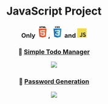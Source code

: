 <div align='center'><h1>JavaScript Project</h1>
<h3>Only <img src="https://raw.githubusercontent.com/devicons/devicon/master/icons/html5/html5-original-wordmark.svg" alt="html5" width="30" height="30"/>, <img src="https://raw.githubusercontent.com/devicons/devicon/master/icons/css3/css3-original-wordmark.svg" alt="css3" width="30" height="30"/> and <img src="https://raw.githubusercontent.com/devicons/devicon/master/icons/javascript/javascript-original.svg" alt="javascript" width="25" height="25"/></h3>
  
    
### 📃 [Simple Todo Manager](https://codepen.io/iamdennshi/pen/qBMxZer)
<img height='420px' src='https://github.com/iamdennshi/javascript-projects/assets/89966869/dfc373a1-0819-4664-92c8-9a5ef7a66cb7'>
 
### 🔑 [Password Generation](https://codepen.io/iamdennshi/pen/XWPZKmK)
 <img height='420px' src='https://github.com/iamdennshi/javascript-projects/assets/89966869/9c037c40-aff3-4c89-8196-5691325a59f9'>
</div>
